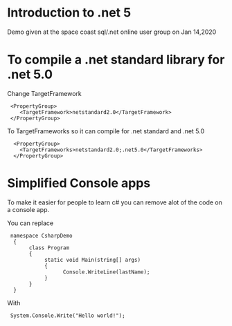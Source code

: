 # Introduction to .net 5


Demo given at the space coast sql/.net online user group on Jan 14,2020


# To compile a .net standard library for .net 5.0


Change TargetFramework

     <PropertyGroup>
        <TargetFramework>netstandard2.0</TargetFramework>
     </PropertyGroup>


To TargetFrameworks so it can compile for .net standard and .net 5.0

      <PropertyGroup>
        <TargetFrameworks>netstandard2.0;.net5.0</TargetFrameworks>
      </PropertyGroup>
      
 
 # Simplified Console apps
 
 To make it easier for people to learn c# you can remove alot of the code on a console app.
 
 
 You can replace 
 
     namespace CsharpDemo
      {
           class Program
           {
                static void Main(string[] args)
                {     
                      Console.WriteLine(lastName);
                }  
           }      
      }

With

     System.Console.Write("Hello world!");

